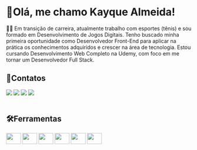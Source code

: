 <h1>📍Olá, me chamo Kayque Almeida!</h1>
<div>
<p>
 👨‍🎓 Em transição de carreira, atualmente trabalho com esportes (tênis) e sou formado em Desenvolvimento de Jogos Digitais. Tenho buscado minha primeira oportunidade como Desenvolvedor Front-End para aplicar na prática os conhecimentos adquiridos e crescer na área de tecnologia. Estou cursando Desenvolvimento Web Completo na Udemy, com foco em me tornar um Desenvolvedor Full Stack.
</p>
</div>
<div>
  <h2>📩Contatos</h2>
<a href="https://www.instagram.com/carmo.kaa/" target="_blank">
  <img src="https://img.shields.io/badge/Instagram-E4405F?style=for-the-badge&logo=instagram&logoColor=white" target="_blank"></a>
<a href="https://www.linkedin.com/in/kayque-de-almeida-rodrigues-do-carmo-91aba1103?utm_source=share&utm_campaign=share_via&utm_content=profile&utm_medium=android_app">
  <img src="https://img.shields.io/badge/LinkedIn-0077B5?style=for-the-badge&logo=linkedin&logoColor=white"></a>
<a href="https://discord.gg/N7FGT7w9xN">
  <img src="https://img.shields.io/badge/Discord-7289DA?style=for-the-badge&logo=discord&logoColor=white"></a>
<a href="mailto:kayque.carmo.kc@gmail.com">
  <img src="https://img.shields.io/badge/Gmail-D14836?style=for-the-badge&logo=gmail&logoColor=white">
</a>
</div>


<div style="display: inline_block"><br>
  <h2>🛠️Ferramentas</h2>
  <img align="center" height="30" width="40" src="https://cdn.jsdelivr.net/gh/devicons/devicon@latest/icons/html5/html5-original.svg">
  <img align="center" height="30" width="40" src="https://cdn.jsdelivr.net/gh/devicons/devicon@latest/icons/css3/css3-original.svg">  
  <img align="center" height="30" width="40" src="https://cdn.jsdelivr.net/gh/devicons/devicon@latest/icons/bootstrap/bootstrap-original.svg">
  <img align="center" height="30" width="40" src="https://cdn.jsdelivr.net/gh/devicons/devicon@latest/icons/javascript/javascript-original.svg">
  <img align="center" height="30" width="40" src="https://cdn.jsdelivr.net/gh/devicons/devicon@latest/icons/vscode/vscode-original.svg">
  <img align="center" height="30" width="40" src="https://cdn.jsdelivr.net/gh/devicons/devicon@latest/icons/git/git-original.svg" />
</div> 

